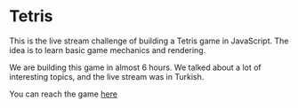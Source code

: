 # Tetris

This is the live stream challenge of building a Tetris game in JavaScript. The idea is to learn basic game mechanics and rendering.

We are building this game in almost 6 hours. We talked about a lot of interesting topics, and the live stream was in Turkish.

You can reach the game [here](http://tetris-game.s3-website-us-east-1.amazonaws.com/)

